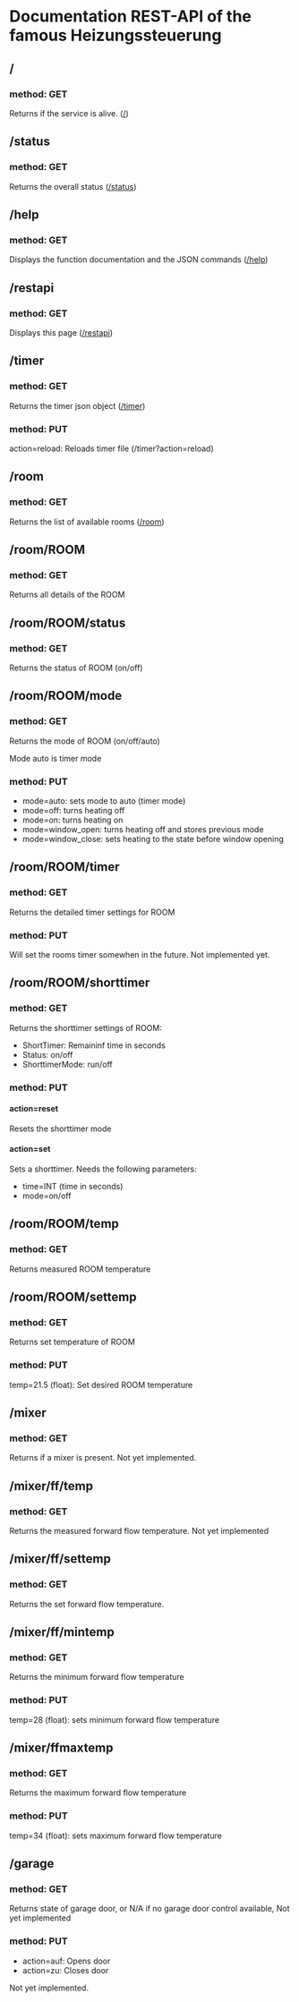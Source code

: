 # Documentation REST-API of the famous Heizungssteuerung

## /
### method: GET
Returns if the service is alive.
([/](../))

## /status
### method: GET
Returns the overall status
([/status](../status))

## /help
### method: GET
Displays the function documentation and the JSON commands
([/help](../help))

## /restapi
### method: GET
Displays this page
([/restapi](../restapi))

## /timer
### method: GET
Returns the timer json object
([/timer](../timer))

### method: PUT
action=reload: Reloads timer file (/timer?action=reload)

## /room
### method: GET
Returns the list of available rooms
([/room](../room))

## /room/ROOM 
### method: GET
Returns all details of the ROOM

## /room/ROOM/status
### method: GET
Returns the status of ROOM (on/off)

## /room/ROOM/mode
### method: GET
Returns the mode of ROOM (on/off/auto)

Mode auto is timer mode

### method: PUT
* mode=auto: sets mode to auto (timer mode)
* mode=off: turns heating off
* mode=on: turns heating on
* mode=window_open: turns heating off and stores previous mode
* mode=window_close: sets heating to the state before window opening

## /room/ROOM/timer
### method: GET
Returns the detailed timer settings for ROOM

### method: PUT
Will set the rooms timer somewhen in the future. Not implemented yet.

## /room/ROOM/shorttimer
### method: GET
Returns the shorttimer settings of ROOM:

* ShortTimer: Remaininf time in seconds
* Status: on/off
* ShorttimerMode: run/off

### method: PUT
#### action=reset
Resets the shorttimer mode

#### action=set
Sets a shorttimer. Needs the following parameters:

* time=INT (time in seconds)
* mode=on/off

## /room/ROOM/temp
### method: GET
Returns measured ROOM temperature

## /room/ROOM/settemp
### method: GET
Returns set temperature of ROOM

### method: PUT
temp=21.5 (float): Set desired ROOM temperature

## /mixer
### method: GET
Returns if a mixer is present. Not yet implemented.

## /mixer/ff/temp
### method: GET
Returns the measured forward flow temperature. Not yet implemented

## /mixer/ff/settemp
### method: GET
Returns the set forward flow temperature.

## /mixer/ff/mintemp
### method: GET
Returns the minimum forward flow temperature

### method: PUT
temp=28 (float): sets minimum forward flow temperature

## /mixer/ffmaxtemp
### method: GET
Returns the maximum forward flow temperature

### method: PUT
temp=34 (float): sets maximum forward flow temperature

## /garage
### method: GET
Returns state of garage door, or N/A if no garage door control available, Not yet implemented

### method: PUT
* action=auf: Opens door
* action=zu: Closes door

Not yet implemented.
